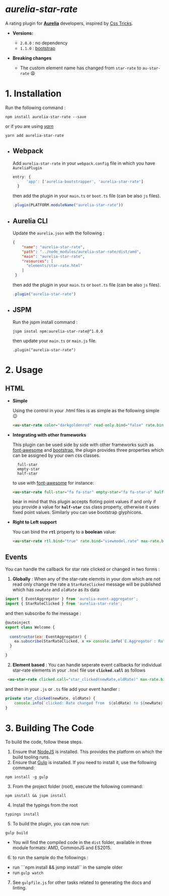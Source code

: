 # *aurelia-star-rate*

  A rating plugin for **[Aurelia](http://aurelia.io/)** developers, inspired by [Css Tricks](https://css-tricks.com/star-ratings/). 

* **Versions:**
	* ```2.0.0``` : no dependency
	* ```1.1.0``` : [bootstrap](https://getbootstrap.com/docs/3.3/getting-started/)
	
* **Breaking changes**
 
	* The custom element name has changed from ```star-rate``` to ```au-star-rate``` :weary:
  

# 1. Installation

 Run the following command :

  ```
  npm install aurelia-star-rate --save
  ```
  or if you are using *[yarn](https://yarnpkg.com/)*

  ```
  yarn add aurelia-star-rate
  ```

* ##	Webpack

	Add ```aurelia-star-rate``` in your ```webpack.config``` file in which you have ```AureliaPlugin``` 
	
	```javascript
    entry: {
          'app': ['aurelia-bootstrapper', 'aurelia-star-rate']
      }
	``` 

	then add the plugin in your ```main.ts``` or ```boot.ts``` file (can be also ```js``` files). 

  ```javascript
  .plugin(PLATFORM.moduleName("aurelia-star-rate")) 
  ```


* ##  Aurelia CLI

 
  Update the ```aurelia.json``` with the following : 

  ```json
  {
      "name": "aurelia-star-rate",
      "path": "../node_modules/aurelia-star-rate/dist/amd",
      "main": "aurelia-star-rate",
      "resources": [
        "elements/star-rate.html"
      ]
   }
  ``` 

  then add the plugin in your ```main.ts``` or ```boot.ts``` file (can be also ```js``` files). 

  ```javascript
  .plugin("aurelia-star-rate") 
  ```

* ## JSPM  

  Run the jspm install command : 

  ```
  jspm instal npm:aurelia-star-rate@^1.0.0
  ```

  then update your ```main.ts``` or ```main.js``` file. 

    ``` .plugin("aurelia-star-rate") ```


# 2. Usage

## HTML
* **Simple**

	Using the control in your .html files is as simple as the following simple :wink:

	```html
	<au-star-rate color="darkgoldenrod" read-only.bind="false" rate.bind="viewmodel.rate" max-rate.bind="5"></au-star-rate>
	
	```
* **Integrating with other frameworks**

	
	This plugin can be used side by side with other frameworks such as [font-awesome](http://fontawesome.io/) and [bootstrap](http://getbootstrap.com/), the plugin provides three properties which can be assigned by your own css classes.
	
		full-star
		empty-star
		half-star
		
	to use with [font-awesome](http://fontawesome.io/) for instance: 
	
	```html
	<au-star-rate full-star="fa fa-star" empty-star="fa fa-star-o" half-star="fa fa-star-half-o" rate.bind="viewmodel.rate" max-rate.bind="5"></au-star-rate>
	```
	
	bear in mind that this plugin accepts floting point values if and only if you provide a value for **```half-star```** css class property, otherwise it uses fixed point values. Similarly you can use bootstrap glyphicons.

* **Right to Left support**

	You can bind the **```rtl```** property to a **boolean** value:
	
	```html
	<au-star-rate rtl.bind="true" rate.bind="viewmodel.rate" max-rate.bind="5"></au-star-rate>
	```



## Events

You can handle the callback for star rate clicked or changed in two forms : 

1. **Globally** :
  When any of the star-rate elemnts in your dom which are not read only change the rate a ```StarRateClicked``` message will be published which has *```newRate```* and *```oldRate```* as its data 

  ```javascript
  import { EventAggregator } from 'aurelia-event-aggregator';
  import { StarRateClicked } from 'aurelia-star-rate';

  ```
  and then subscribe fo the message : 

  ```javascript
  @autoinject
  export class Welcome {
    
    constructor(ea: EventAggregator) {
      ea.subscribe(StarRateClicked, x => console.info(`E.Aggregator : Rate changed from  ${x.oldRate} to ${x.newRate}`));
    }

  }

  ```


2. **Element based** : You can handle seperate event callbacks for individual star-rate elements 
 in your *```.html```* file use **```clicked.call```** as follows

```html
 <au-star-rate clicked.call="star_clicked(newRate,oldRate)" max-rate.bind="8" rate.one-way="6" read-only.bind="false" color="darkgoldenrod"></au-star-rate>
```
and then in your ```.js``` or ```.ts``` file add your event handler : 

```javascript
private star_clicked(newRate, oldRate) {
    console.info(`clicked: Rate changed from  ${oldRate} to ${newRate}`);
}
```

# 3. Building The Code

To build the code, follow these steps.

1. Ensure that [NodeJS](http://nodejs.org/) is installed. This provides the platform on which the build tooling runs.
2. Ensure that [Gulp](http://gulpjs.com/) is installed. If you need to install it, use the following command:

  ```shell
  npm install -g gulp
  ```
3. From the project folder (root), execute the following command:
  ```shell
  npm install && jspm install
  ```

4. Install the typings from the root
  ```
  typings install
  ```
5. To build the plugin, you can now run:

  ```shell
  gulp build
  ```
  * You will find the compiled code in the `dist` folder, available in three module formats: AMD, CommonJS and ES2015.

6. to run the sample do the followings : 

  * run ```npm install && jsmp install`` in the sample older
  * run ```gulp watch```


7. See `gulpfile.js` for other tasks related to generating the docs and linting.
